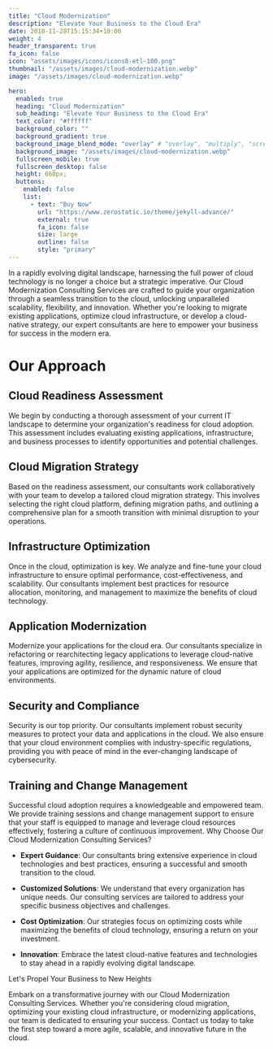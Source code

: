 ```yaml
---
title: "Cloud Modernization"
description: "Elevate Your Business to the Cloud Era"
date: 2018-11-28T15:15:34+10:00
weight: 4
header_transparent: true
fa_icon: false
icon: "assets/images/icons/icons8-etl-100.png"
thumbnail: "/assets/images/cloud-modernization.webp"
image: "/assets/images/cloud-modernization.webp"

hero:
  enabled: true
  heading: "Cloud Modernization"
  sub_heading: "Elevate Your Business to the Cloud Era"
  text_color: "#ffffff"
  background_color: ""
  background_gradient: true
  background_image_blend_mode: "overlay" # "overlay", "multiply", "screen"
  background_image: "/assets/images/cloud-modernization.webp"
  fullscreen_mobile: true
  fullscreen_desktop: false
  height: 660px;
  buttons:
    enabled: false
    list:
      - text: "Buy Now"
        url: "https://www.zerostatic.io/theme/jekyll-advance/"
        external: true
        fa_icon: false
        size: large
        outline: false
        style: "primary"
---
```


In a rapidly evolving digital landscape, harnessing the full power of cloud technology is no longer a choice but a strategic imperative. Our Cloud Modernization Consulting Services are crafted to guide your organization through a seamless transition to the cloud, unlocking unparalleled scalability, flexibility, and innovation. Whether you're looking to migrate existing applications, optimize cloud infrastructure, or develop a cloud-native strategy, our expert consultants are here to empower your business for success in the modern era.

# Our Approach

## Cloud Readiness Assessment

We begin by conducting a thorough assessment of your current IT landscape to determine your organization's readiness for cloud adoption. This assessment includes evaluating existing applications, infrastructure, and business processes to identify opportunities and potential challenges.

## Cloud Migration Strategy

Based on the readiness assessment, our consultants work collaboratively with your team to develop a tailored cloud migration strategy. This involves selecting the right cloud platform, defining migration paths, and outlining a comprehensive plan for a smooth transition with minimal disruption to your operations.

## Infrastructure Optimization

Once in the cloud, optimization is key. We analyze and fine-tune your cloud infrastructure to ensure optimal performance, cost-effectiveness, and scalability. Our consultants implement best practices for resource allocation, monitoring, and management to maximize the benefits of cloud technology.

## Application Modernization

Modernize your applications for the cloud era. Our consultants specialize in refactoring or rearchitecting legacy applications to leverage cloud-native features, improving agility, resilience, and responsiveness. We ensure that your applications are optimized for the dynamic nature of cloud environments.

## Security and Compliance

Security is our top priority. Our consultants implement robust security measures to protect your data and applications in the cloud. We also ensure that your cloud environment complies with industry-specific regulations, providing you with peace of mind in the ever-changing landscape of cybersecurity.

## Training and Change Management

Successful cloud adoption requires a knowledgeable and empowered team. We provide training sessions and change management support to ensure that your staff is equipped to manage and leverage cloud resources effectively, fostering a culture of continuous improvement.
Why Choose Our Cloud Modernization Consulting Services?

- **Expert Guidance**: Our consultants bring extensive experience in cloud technologies and best practices, ensuring a successful and smooth transition to the cloud.

- **Customized Solutions**: We understand that every organization has unique needs. Our consulting services are tailored to address your specific business objectives and challenges.

- **Cost Optimization**: Our strategies focus on optimizing costs while maximizing the benefits of cloud technology, ensuring a return on your investment.

- **Innovation**: Embrace the latest cloud-native features and technologies to stay ahead in a rapidly evolving digital landscape.

Let's Propel Your Business to New Heights

Embark on a transformative journey with our Cloud Modernization Consulting Services. Whether you're considering cloud migration, optimizing your existing cloud infrastructure, or modernizing applications, our team is dedicated to ensuring your success. Contact us today to take the first step toward a more agile, scalable, and innovative future in the cloud.